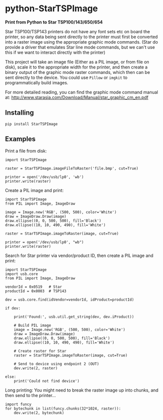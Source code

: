 # python-StarTSPImage

**Print from Python to Star TSP100/143/650/654**

Star TSP100/TSP143 printers do not have any font sets etc on board the printer, so any data being sent directly to the printer must first be converted into a raster image using the appropriate graphic mode commands. (Star do provide a driver that emulates Star line mode commands, but we can't use this if we want to interact directly with the printer)

This project will take an image file (Either as a PIL image, or from file on disk), scale it to the appropriate width for the printer, and then create a binary output of the graphic mode raster commands, which then can be sent directly to the device. You could use `Pillow` or `imgkit` to programmatically build images.

For more detailed reading, you can find the graphic mode command manual at: http://www.starasia.com/Download/Manual/star_graphic_cm_en.pdf

## Installing
`pip install StarTSPImage`

## Examples

Print a file from disk:
```
import StarTSPImage

raster = StarTSPImage.imageFileToRaster('file.bmp', cut=True)

printer = open('/dev/usb/lp0', 'wb')
printer.write(raster)
```


Create a PIL image and print:
```
import StarTSPImage
from PIL import Image, ImageDraw

image = Image.new('RGB', (500, 500), color='White')
draw = ImageDraw.Draw(image)
draw.ellipse((0, 0, 500, 500), fill='Black')
draw.ellipse((10, 10, 490, 490), fill='White')

raster = StarTSPImage.imageToRaster(image, cut=True)

printer = open('/dev/usb/lp0', "wb")
printer.write(raster)
```

Search for Star printer via vendor/product ID, then create a PIL image and print:
```
import StarTSPImage
import usb.core
from PIL import Image, ImageDraw

vendorId = 0x0519   # Star
productId = 0x0003  # TSP143

dev = usb.core.find(idVendor=vendorId, idProduct=productId)

if dev:

    print('Found:', usb.util.get_string(dev, dev.iProduct))

    # Build PIL image
    image = Image.new('RGB', (500, 500), color='White')
    draw = ImageDraw.Draw(image)
    draw.ellipse((0, 0, 500, 500), fill='Black')
    draw.ellipse((10, 10, 490, 490), fill='White')

    # Create raster for Star
    raster = StarTSPImage.imageToRaster(image, cut=True)

    # Send to device using endpoint 2 (OUT)
    dev.write(2, raster)

else:
    print('Could not find device')
```


Long printing:
You might need to break the raster image up into chunks, and then send to the printer...
```
import funcy
for bytechunk in list(funcy.chunks(32*1024, raster)): 
    dev.write(2, bytechunk)
```
